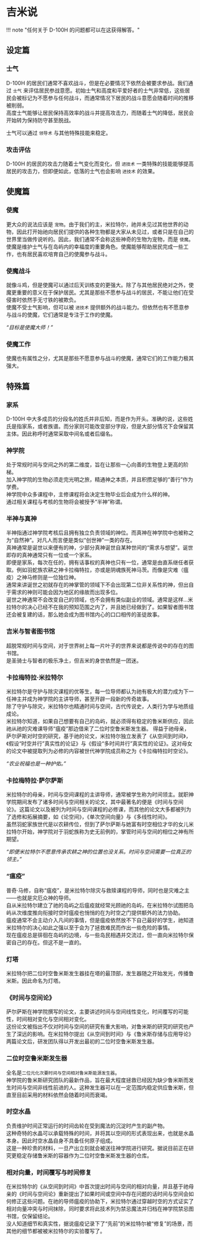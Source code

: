 # 吉米说
!!! note "任何关于 D-100H 的问题都可以在这获得解答。"

## 设定篇

### 士气
D-100H 的居民们通常不喜欢战斗，但是在必要情况下依然会被要求参战。我们通过 `士气` 来评估居民参战意愿。初始士气和高度和平爱好者的士气非常低，这些居民会被标记为不愿参与任何战斗，而通常情况下居民的战斗意愿会随着时间的推移被削弱。  
高度士气能够让居民保持高效率的战斗并提高攻击力，而随着士气的降低，居民会开始转为保持防守甚至脱战。

士气可以通过 `领导术` 与其他特殊技能来稳定。

### 攻击评估
D-100H 的居民的攻击力随着士气变化而变化，但 `进技术` 一类特殊的技能能够提高居民的攻击力，但即便如此，低落的士气也会影响 `进技术` 的效果。

## 使魔篇

### 使魔
更大众的说法应该是 `宠物`。由于我们的主，米拉特尔，祂并未见过其他世界的动物，因此打开始祂向居民们提供的各种生物都是大家从未见过，或者只是在自己的世界里当做传说听的。因此，我们通常不会称这些神奇的生物为宠物，而是 `使魔`。  
使魔是维护士气与在岛屿内的幸福度的重要角色。使魔能够帮助居民完成一些工作，也有居民喜欢培育自己的使魔参与战斗。

### 使魔战斗
就像斗鸡，但是使魔可以通过后天训练变的更强大。除了与其他居民绝对之外，使魔更重要的意义在于保护居民。尤其是那些不愿参与战斗的居民，不能让他们在受侵害时依然手无寸铁的被欺负。  
使魔不受士气影响，但可以被 `进技术` 提供额外的战斗能力。但依然也有不愿意参与战斗的使魔，它们通常是专注于工作的使魔。

*“目标是使魔大师！”*

### 使魔工作
使魔也有属性之分，尤其是那些不愿意参与战斗的使魔，通常它们的工作能力极其强大。  


## 特殊篇

### 家系
D-100H 中大多成员的分段名的姓氏并非后知，而是作为开头。准确的说，这些姓氏是指家系，或者族谱。而分家则可能改变部分字段，但是大部分情况下会保留其主体。因此称呼时通常采取中间名或者后缀名。

### 神学院
处于常规时间与空间之外的第二维度，旨在让那些一心向善的生物登上更高的阶梯。  
加入神学院的生物必须走完光明之旅，精通神之本质，并且积攒足够的“善行”作为学费。  
神学院中众多课程中，主修课程将会决定生物毕业后会成为什么样的神。  
通过相关课程与考核的生物将会被授予“半神”称谓。

### 半神与真神
半神指通过神学院考核后且拥有独立负责领域的神位。而真神在神学院中也被称之为“自然神”。对凡人而言便是类似“创世神”一类的存在。  
真神通常是诞世以来便有的神，少部分真神诞世自某种世间的“需求与想望”。诞世即存的真神通常只有一位或一个家系。  
即便是家系，每次在任的，拥有话事权的真神也只有一位，通常是由直系继任者获取。例如羽蛇族农耕之神卡拉梅特拉，亦或是阴魂族死神马茨。而像是灾难（瘟疫）之神马修则是一位独位神。  
通常来讲诞世之初就存在的神掌管的领域下不会出现第二位非关系性的神，但出自于需求的神则可能会因为地区的缘故而出现多位。  
诞世之神通常不会改变自己的领域，也不会拥有类似副业的领域。通常是这样...米拉特尔的决心已经不在我的预知范围之内了，并且她已经做到了。如果智者图书馆还会被复建的话，那么她会成为图书馆内心的口口相传的圣徒故事。

### 吉米与智者图书馆
超脱常规时间与空间，对于世界树上每一片叶子的世界来说都是传说中的存在的图书馆。  
是圣骑士与智者的极乐净土，但吉米的身世依然是一团迷。

### 卡拉梅特拉·米拉特尔
米拉特尔是守护与除灾课程的优等生，每一位导师都认为祂有极大的潜力成为下一任神主并成为神学院的主讲导师，甚至开辟一段新的传奇故事。  
除了守护与除灾，米拉特尔也精通时间与空间，古代传说史，人类行为学与地质组成论。  
米拉特尔知道，如果自己想要有自己的岛屿，就必须得有稳定的鲁米斯供应，因此祂从祂的灾难课导师“瘟疫”那边借来了二位时空鲁米斯发生器。
得益于祂母亲，萨尔萨斯对时空的研究，基于祂的论文，米拉特尔独立发表了《从空间到时间》，《假设“时空并行”真实性的论证》与《假设“多时间并行”真实性的论证》。这对母女的论文中被提取列为必修的内容被世代神学院成员称之为《卡拉梅特拉时空论》。

*“农业祝福也是一种护佑。”*

### 卡拉梅特拉·萨尔萨斯
米拉特尔的母亲，时间与空间课程的主讲导师，通常被学生称为时间领主。就职神学院期间发布了诸多时间与空间相关的论文，其中最著名的便是《时间与空间论》。这篇论文以及被列为时间与空间课程的必修课，而其他的论文大多都被列为了选修和拓展摘要，如《论空间》，《单次空间向量》与《多线性时间》。  
虽然羽蛇家族世代是以农耕传位，但到了萨尔萨斯与她富有时空相位才华的女儿米拉特尔开始，神学院对于羽蛇族称为史无前例的，掌管时间与空间的相位之神有所期望。

*“即便米拉特尔不愿意传承农耕之神的位置也没关系。时间与空间需要一位真正的领主。”*

### “瘟疫”
普奇·马修，自称“瘟疫”，是米拉特尔除灾与救赎课程的导师，同时也是灾难之主——也就是灾厄众神的导师。  
自从米拉特尔建立了祂的岛屿之后瘟疫就经常光顾祂的岛屿，在米拉特尔试图把岛屿从次维度推向衔接时空时瘟疫也悄悄的在为时空之门提供额外的法力协助。  
瘟疫通常不会主动介入凡间的事情，但是瘟疫依然放不下自己最好的学生，祂知道米拉特尔的决心如此之强以至于会为了拯救难民而作出一些危险的事情。  
现在瘟疫总是徘徊在岛屿的边境，与一些岛民相遇并交流过，但一直向米拉特尔保密自己的存在。但这不是一直的。

### 灯塔
米拉特尔把二位时空鲁米斯发生器挂在塔的最顶部，发生器随之开始发光，传播鲁米斯。因此命名为灯塔。

### 《时间与空间论》
萨尔萨斯在神学院撰写的论文，主要讲述时间与空间线性变化，时间覆写的可能性，时间相对变化与空间相对变化。  
这份论文被指出不仅对时间与空间的研究有重大影响，对鲁米斯的研究的研究也产生了深远的影响。在米拉特尔提出《从空间到时间》与《鲁米斯存储与应用导论》两篇论文后，研发团队得以开发出最初的二位时空鲁米斯发生器。  

### 二位时空鲁米斯发生器
全名是`二位元化次要时间与空间相对鲁米斯能源发生器`。  
神学院的鲁米斯研究团队的最新作品，旨在最大程度拯救已经因为缺少鲁米斯而发生时间与空间非线性前进的人。这种发生器可以在一定范围内稳定供应鲁米斯，但直至目前采用的材料依然会随着时间而衰竭。

### 时空水晶
负责维护时间正常运行的时间齿轮在受到魔法的沉淀时产生的副产物。  
这种奇特的水晶可以承载特殊的时间，并将其以空间的形式表现出来，也就是水晶本身。因此时空水晶自身不具备任何原子组成。  
这是一种珍贵的材料，一旦产出立刻就会被送往神学院进行研究。据说目前正在研究更稳定存储鲁米斯的容器作为二位时空鲁米斯发生器的仓库。

### 相对向量，时间覆写与时间修复
在米拉特尔的《从空间到时间》中首次提出时间与空间的相对向量，并且基于祂母亲的《时间与空间论》重新提出了如果时间或空间中存在问题的话时间与空间会如何修正这些问题。在祂的导师瘟疫的协助下，米拉特尔通过穿越时空的方式证实了相对向量冲突与时间抹除，同时要求将此技术列为禁忌魔法并归档在神学院禁忌图书馆，仅保留结论。  
没人知道细节和真实性，据说瘟疫记录下了“先前”的米拉特尔被“修复”的场景，而其他的细节都被被米拉特尔的实验覆写了。
